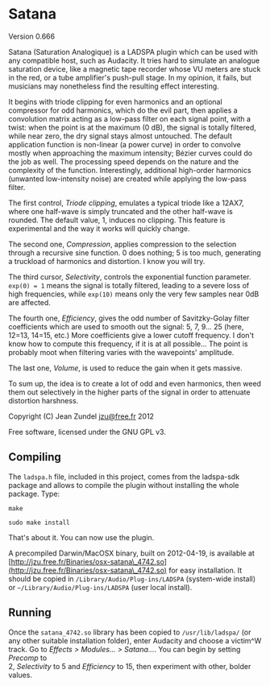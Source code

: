 Satana
======

Version 0.666

Satana (Saturation Analogique) is a LADSPA plugin which can be used with any
compatible host, such as Audacity. It tries hard to simulate an analogue
saturation device, like a magnetic tape recorder whose VU meters are stuck
in the red, or a tube amplifier's push-pull stage. In my opinion, it fails, but
musicians may nonetheless find the resulting effect interesting.

It begins with triode clipping for even harmonics and an optional compressor
for odd harmonics, which do the evil part, then applies a convolution matrix
acting as a low-pass filter on each signal point, with a twist: when the point
is at the maximum (0 dB), the signal is totally filtered, while near zero, the
dry signal stays almost untouched. The default application function is
non-linear (a power curve) in order to convolve mostly when approaching the
maximum intensity; B&eacute;zier curves could do the job as well. The
processing speed depends on the nature and the complexity of the function.
Interestingly, additional high-order harmonics (unwanted low-intensity noise)
are created while applying the low-pass filter.

The first control, _Triode clipping_, emulates a typical triode like a
12AX7, where one half-wave is simply truncated and the other half-wave is 
rounded. The default value, 1, induces no clipping. This feature is 
experimental and the way it works will quickly change.

The second one, _Compression_, applies compression to the selection through a 
recursive sine function. 0 does nothing; 5 is too much, generating a truckload
of harmonics and distortion. I know you will try.

The third cursor, _Selectivity_, controls the exponential function 
parameter. `exp(0) = 1` means the signal is totally filtered, leading 
to a severe loss of high frequencies, while `exp(10)` means only the very few 
samples near 0dB are affected.

The fourth one, _Efficiency_, gives the odd number of Savitzky-Golay filter 
coefficients which are used to smooth out the signal: 5, 7, 9... 25 (here,
12=13, 14=15, etc.) More coefficients give a lower cutoff frequency. I
don't know how to compute this frequency, if it is at all possible... 
The point is probably moot when filtering varies with the wavepoints'
amplitude.

The last one, _Volume_, is used to reduce the gain when it gets massive.

To sum up, the idea is to create a lot of odd and even harmonics, then weed
them out selectively in the higher parts of the signal in order to attenuate
distortion harshness.

Copyright (C) Jean Zundel <jzu@free.fr> 2012

Free software, licensed under the GNU GPL v3.

Compiling
---------

The `ladspa.h` file, included in this project, comes from the ladspa-sdk
package and allows to compile the plugin without installing the whole package.
Type:

`make`

`sudo make install`

That's about it. You can now use the plugin.

A precompiled Darwin/MacOSX binary, built on 2012-04-19, is available at 
[http://jzu.free.fr/Binaries/osx-satana\_4742.so](http://jzu.free.fr/Binaries/osx-satana\_4742.so) 
for easy installation. It should be copied in 
`/Library/Audio/Plug-ins/LADSPA` (system-wide install) or 
`~/Library/Audio/Plug-ins/LADSPA` (user local install).

Running
-------

Once the `satana_4742.so` library has been copied to `/usr/lib/ladspa/` (or
any other suitable installation folder),
enter Audacity and choose a victim^W track. Go to 
*Effects > Modules... > Satana...*. You can begin by setting _Precomp_ to  
2, _Selectivity_ to 5 and _Efficiency_ to 15, then experiment with
other, bolder values.


